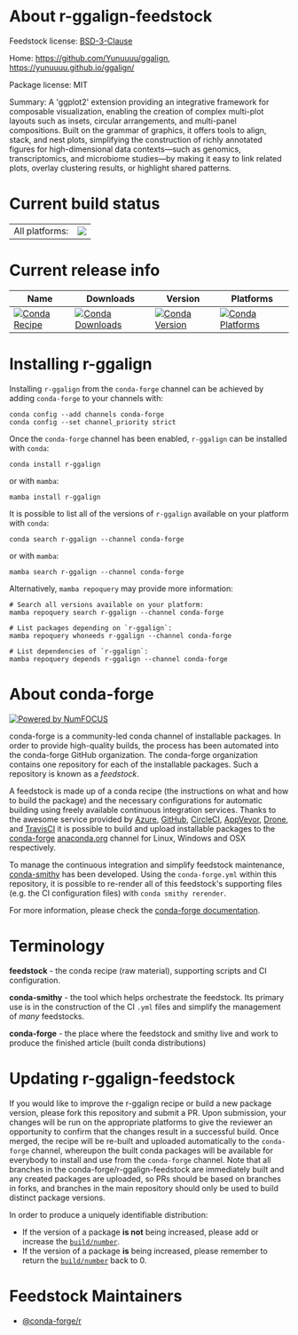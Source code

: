About r-ggalign-feedstock
=========================

Feedstock license: [BSD-3-Clause](https://github.com/conda-forge/r-ggalign-feedstock/blob/main/LICENSE.txt)

Home: https://github.com/Yunuuuu/ggalign, https://yunuuuu.github.io/ggalign/

Package license: MIT

Summary: A 'ggplot2' extension providing an integrative framework for composable visualization, enabling the creation of complex multi-plot layouts such as insets, circular arrangements, and multi-panel compositions. Built on the grammar of graphics, it offers tools to align, stack, and nest plots, simplifying the construction of richly annotated figures for high-dimensional data contexts—such as genomics, transcriptomics, and microbiome studies—by making it easy to link related plots, overlay clustering results, or highlight shared patterns.

Current build status
====================


<table><tr><td>All platforms:</td>
    <td>
      <a href="https://dev.azure.com/conda-forge/feedstock-builds/_build/latest?definitionId=23775&branchName=main">
        <img src="https://dev.azure.com/conda-forge/feedstock-builds/_apis/build/status/r-ggalign-feedstock?branchName=main">
      </a>
    </td>
  </tr>
</table>

Current release info
====================

| Name | Downloads | Version | Platforms |
| --- | --- | --- | --- |
| [![Conda Recipe](https://img.shields.io/badge/recipe-r--ggalign-green.svg)](https://anaconda.org/conda-forge/r-ggalign) | [![Conda Downloads](https://img.shields.io/conda/dn/conda-forge/r-ggalign.svg)](https://anaconda.org/conda-forge/r-ggalign) | [![Conda Version](https://img.shields.io/conda/vn/conda-forge/r-ggalign.svg)](https://anaconda.org/conda-forge/r-ggalign) | [![Conda Platforms](https://img.shields.io/conda/pn/conda-forge/r-ggalign.svg)](https://anaconda.org/conda-forge/r-ggalign) |

Installing r-ggalign
====================

Installing `r-ggalign` from the `conda-forge` channel can be achieved by adding `conda-forge` to your channels with:

```
conda config --add channels conda-forge
conda config --set channel_priority strict
```

Once the `conda-forge` channel has been enabled, `r-ggalign` can be installed with `conda`:

```
conda install r-ggalign
```

or with `mamba`:

```
mamba install r-ggalign
```

It is possible to list all of the versions of `r-ggalign` available on your platform with `conda`:

```
conda search r-ggalign --channel conda-forge
```

or with `mamba`:

```
mamba search r-ggalign --channel conda-forge
```

Alternatively, `mamba repoquery` may provide more information:

```
# Search all versions available on your platform:
mamba repoquery search r-ggalign --channel conda-forge

# List packages depending on `r-ggalign`:
mamba repoquery whoneeds r-ggalign --channel conda-forge

# List dependencies of `r-ggalign`:
mamba repoquery depends r-ggalign --channel conda-forge
```


About conda-forge
=================

[![Powered by
NumFOCUS](https://img.shields.io/badge/powered%20by-NumFOCUS-orange.svg?style=flat&colorA=E1523D&colorB=007D8A)](https://numfocus.org)

conda-forge is a community-led conda channel of installable packages.
In order to provide high-quality builds, the process has been automated into the
conda-forge GitHub organization. The conda-forge organization contains one repository
for each of the installable packages. Such a repository is known as a *feedstock*.

A feedstock is made up of a conda recipe (the instructions on what and how to build
the package) and the necessary configurations for automatic building using freely
available continuous integration services. Thanks to the awesome service provided by
[Azure](https://azure.microsoft.com/en-us/services/devops/), [GitHub](https://github.com/),
[CircleCI](https://circleci.com/), [AppVeyor](https://www.appveyor.com/),
[Drone](https://cloud.drone.io/welcome), and [TravisCI](https://travis-ci.com/)
it is possible to build and upload installable packages to the
[conda-forge](https://anaconda.org/conda-forge) [anaconda.org](https://anaconda.org/)
channel for Linux, Windows and OSX respectively.

To manage the continuous integration and simplify feedstock maintenance,
[conda-smithy](https://github.com/conda-forge/conda-smithy) has been developed.
Using the ``conda-forge.yml`` within this repository, it is possible to re-render all of
this feedstock's supporting files (e.g. the CI configuration files) with ``conda smithy rerender``.

For more information, please check the [conda-forge documentation](https://conda-forge.org/docs/).

Terminology
===========

**feedstock** - the conda recipe (raw material), supporting scripts and CI configuration.

**conda-smithy** - the tool which helps orchestrate the feedstock.
                   Its primary use is in the construction of the CI ``.yml`` files
                   and simplify the management of *many* feedstocks.

**conda-forge** - the place where the feedstock and smithy live and work to
                  produce the finished article (built conda distributions)


Updating r-ggalign-feedstock
============================

If you would like to improve the r-ggalign recipe or build a new
package version, please fork this repository and submit a PR. Upon submission,
your changes will be run on the appropriate platforms to give the reviewer an
opportunity to confirm that the changes result in a successful build. Once
merged, the recipe will be re-built and uploaded automatically to the
`conda-forge` channel, whereupon the built conda packages will be available for
everybody to install and use from the `conda-forge` channel.
Note that all branches in the conda-forge/r-ggalign-feedstock are
immediately built and any created packages are uploaded, so PRs should be based
on branches in forks, and branches in the main repository should only be used to
build distinct package versions.

In order to produce a uniquely identifiable distribution:
 * If the version of a package **is not** being increased, please add or increase
   the [``build/number``](https://docs.conda.io/projects/conda-build/en/latest/resources/define-metadata.html#build-number-and-string).
 * If the version of a package **is** being increased, please remember to return
   the [``build/number``](https://docs.conda.io/projects/conda-build/en/latest/resources/define-metadata.html#build-number-and-string)
   back to 0.

Feedstock Maintainers
=====================

* [@conda-forge/r](https://github.com/orgs/conda-forge/teams/r/)

